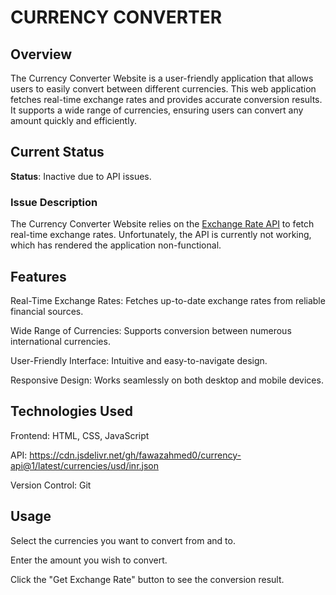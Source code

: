 # CURRENCY CONVERTER 

## Overview
The Currency Converter Website is a user-friendly application that allows users to easily convert between different currencies. This web application fetches real-time exchange rates and provides accurate conversion results. It supports a wide range of currencies, ensuring users can convert any amount quickly and efficiently.

## Current Status
**Status**: Inactive due to API issues.

### Issue Description
The Currency Converter Website relies on the [Exchange Rate API](https://cdn.jsdelivr.net/gh/fawazahmed0/currency-api@1/latest/currencies/usd/inr.json) to fetch real-time exchange rates. Unfortunately, the API is currently not working, which has rendered the application non-functional.



## Features
Real-Time Exchange Rates: Fetches up-to-date exchange rates from reliable financial sources.

Wide Range of Currencies: Supports conversion between numerous international currencies.

User-Friendly Interface: Intuitive and easy-to-navigate design.

Responsive Design: Works seamlessly on both desktop and mobile devices.


## Technologies Used
Frontend: HTML, CSS, JavaScript

API: https://cdn.jsdelivr.net/gh/fawazahmed0/currency-api@1/latest/currencies/usd/inr.json

Version Control: Git


## Usage
Select the currencies you want to convert from and to.

Enter the amount you wish to convert.

Click the "Get Exchange Rate" button to see the conversion result.

